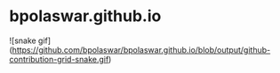 # bpolaswar.github.io
![snake gif]
(https://github.com/bpolaswar/bpolaswar.github.io/blob/output/github-contribution-grid-snake.gif)
